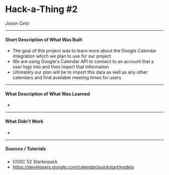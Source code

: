 # Hack-a-Thing #2
*Jason Ceto*

---
#### Short Description of What Was Built
- The goal of this project was to learn more about the Google Calendar integration which we plan to use for our project
- We are using Google's Calendar API to connect to an account that a user logs into and then import that information
- Ultimately our plan will be to import this data as well as any other calendars and find available meeting times for users
---
#### What Description of What Was Learned
- 
---
#### What Didn't Work
- 
---
##### Sources / Tutorials
- COSC 52 Starterpack
- https://developers.google.com/calendar/quickstart/nodejs